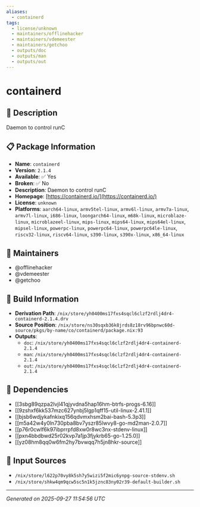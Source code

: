 ```yaml
---
aliases:
  - containerd
tags:
  - license/unknown
  - maintainers/offlinehacker
  - maintainers/vdemeester
  - maintainers/getchoo
  - outputs/doc
  - outputs/man
  - outputs/out
---
```


# containerd

## 📝 Description

Daemon to control runC

## 📋 Package Information

- **Name**: `containerd`
- **Version**: `2.1.4`
- **Available**: ✅ Yes
- **Broken**: ✅ No
- **Description**: Daemon to control runC
- **Homepage**: [https://containerd.io/](https://containerd.io/)
- **License**: `unknown`
- **Platforms**: `aarch64-linux`, `armv5tel-linux`, `armv6l-linux`, `armv7a-linux`, `armv7l-linux`, `i686-linux`, `loongarch64-linux`, `m68k-linux`, `microblaze-linux`, `microblazeel-linux`, `mips-linux`, `mips64-linux`, `mips64el-linux`, `mipsel-linux`, `powerpc-linux`, `powerpc64-linux`, `powerpc64le-linux`, `riscv32-linux`, `riscv64-linux`, `s390-linux`, `s390x-linux`, `x86_64-linux`
## 👥 Maintainers

- @offlinehacker
- @vdemeester
- @getchoo


## 🔧 Build Information

- **Derivation Path**: `/nix/store/yh0400ms17fxs4sqcl6clzf2rdlj4dr4-containerd-2.1.4.drv`
- **Source Position**: `/nix/store/ns30sqxb36k8jrds8z18rv96bpnwc60d-source/pkgs/by-name/co/containerd/package.nix:93`
- **Outputs**:
  - `doc`:  `/nix/store/yh0400ms17fxs4sqcl6clzf2rdlj4dr4-containerd-2.1.4`
  - `man`:  `/nix/store/yh0400ms17fxs4sqcl6clzf2rdlj4dr4-containerd-2.1.4`
  - `out`:  `/nix/store/yh0400ms17fxs4sqcl6clzf2rdlj4dr4-containerd-2.1.4`

## 🔗 Dependencies

- [[3sbg89qzpa2lvjl41qjyvdna5hap16hm-btrfs-progs-6.16]]
- [[9zshxf6kk537mzc627ynbj5lgp1qff15-util-linux-2.41.1]]
- [[bjsb6wdjykafnkixq156qdvmxhsm2bai-bash-5.3p3]]
- [[m5a42w4y0ln730pba8bv7yszr85lwvy8-go-md2man-2.0.7]]
- [[p76r0cwlf6k97ibprrpfd8xw0r8wc3nx-stdenv-linux]]
- [[pxn4bbdbwd25r02kvp7a1jp3fjykrb65-go-1.25.0]]
- [[yz08hm8qq0w6fm2hy7bvwqq7h5jn8hkr-source]]

## 📁 Input Sources

- `/nix/store/l622p70vy8k5sh7y5wizi5f2mic6ynpg-source-stdenv.sh`
- `/nix/store/shkw4qm9qcw5sc5n1k5jznc83ny02r39-default-builder.sh`

---
*Generated on 2025-09-27 11:54:56 UTC*
